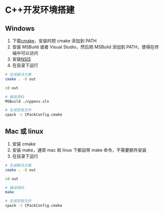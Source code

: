 # C++开发环境搭建

## Windows

1. 下载[cmake](https://cmake.org/)，安装时把 cmake 添加到 PATH
2. 安装 MSBuild 或者 Visual Studio，然后把 MSBuild 添加到 PATH，使得在终端中可以访问
3. 安装[NSIS](https://nsis.sourceforge.io/Main_Page)
4. 在目录下运行

```bash
# 生成解决方案
cmake . -B out

cd out

# 编译源码
MSBuild ./cppenv.sln

# 生成安装文件
cpack -C CPackConfig.cmake
```

## Mac 或 linux

1. 安装 cmake
2. 安装 make，通常 mac 和 linux 下都自带 make 命令，不需要额外安装
3. 在目录下运行

```bash
# 生成解决方案
cmake . -B out

cd out

# 编译源码
make

# 生成安装文件
cpack -C CPackConfig.cmake
```

